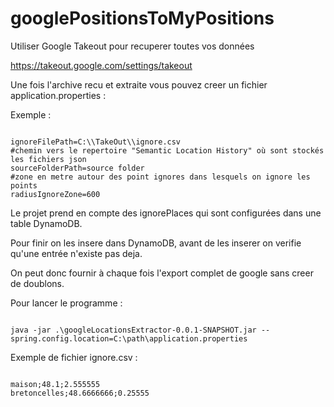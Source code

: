 # googlePositionsToMyPositions

Utiliser Google Takeout pour recuperer toutes vos données

https://takeout.google.com/settings/takeout

Une fois l'archive recu et extraite vous pouvez creer un fichier application.properties :

Exemple :

```

ignoreFilePath=C:\\TakeOut\\ignore.csv
#chemin vers le repertoire "Semantic Location History" où sont stockés les fichiers json
sourceFolderPath=source folder
#zone en metre autour des point ignores dans lesquels on ignore les points
radiusIgnoreZone=600

```

Le projet prend en compte des ignorePlaces qui sont configurées dans une table DynamoDB.

Pour finir on les insere dans DynamoDB, avant de les inserer on verifie qu'une entrée n'existe pas deja. 

On peut donc fournir à chaque fois l'export complet de google sans creer de doublons.

Pour lancer le programme : 

```

java -jar .\googleLocationsExtractor-0.0.1-SNAPSHOT.jar --spring.config.location=C:\path\application.properties

```

Exemple de fichier ignore.csv :

```

maison;48.1;2.555555
bretoncelles;48.6666666;0.25555

```